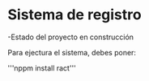<h1>Sistema de registro</h1>
-Estado del proyecto en construcción

Para ejectura el sistema, debes poner:

'''nppm install ract'''
